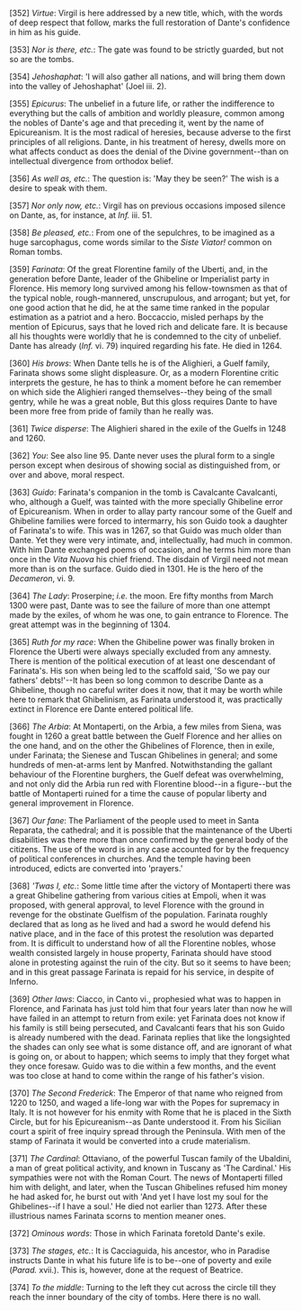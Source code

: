 [352] _Virtue_: Virgil is here addressed by a new title, which, with the
words of deep respect that follow, marks the full restoration of Dante's
confidence in him as his guide.

[353] _Nor is there, etc._: The gate was found to be strictly guarded,
but not so are the tombs.

[354] _Jehoshaphat_: 'I will also gather all nations, and will bring
them down into the valley of Jehoshaphat' (Joel iii. 2).

[355] _Epicurus_: The unbelief in a future life, or rather the
indifference to everything but the calls of ambition and worldly
pleasure, common among the nobles of Dante's age and that preceding it,
went by the name of Epicureanism. It is the most radical of heresies,
because adverse to the first principles of all religions. Dante, in his
treatment of heresy, dwells more on what affects conduct as does the
denial of the Divine government--than on intellectual divergence from
orthodox belief.

[356] _As well as, etc._: The question is: 'May they be seen?' The wish
is a desire to speak with them.

[357] _Nor only now, etc._: Virgil has on previous occasions imposed
silence on Dante, as, for instance, at _Inf._ iii. 51.

[358] _Be pleased, etc._: From one of the sepulchres, to be imagined as
a huge sarcophagus, come words similar to the _Siste Viator!_ common on
Roman tombs.

[359] _Farinata_: Of the great Florentine family of the Uberti, and, in
the generation before Dante, leader of the Ghibeline or Imperialist
party in Florence. His memory long survived among his fellow-townsmen as
that of the typical noble, rough-mannered, unscrupulous, and arrogant;
but yet, for one good action that he did, he at the same time ranked in
the popular estimation as a patriot and a hero. Boccaccio, misled
perhaps by the mention of Epicurus, says that he loved rich and delicate
fare. It is because all his thoughts were worldly that he is condemned
to the city of unbelief. Dante has already (_Inf._ vi. 79) inquired
regarding his fate. He died in 1264.

[360] _His brows_: When Dante tells he is of the Alighieri, a Guelf
family, Farinata shows some slight displeasure. Or, as a modern
Florentine critic interprets the gesture, he has to think a moment
before he can remember on which side the Alighieri ranged
themselves--they being of the small gentry, while he was a great noble,
But this gloss requires Dante to have been more free from pride of
family than he really was.

[361] _Twice disperse_: The Alighieri shared in the exile of the Guelfs
in 1248 and 1260.

[362] _You_: See also line 95. Dante never uses the plural form to a
single person except when desirous of showing social as distinguished
from, or over and above, moral respect.

[363] _Guido_: Farinata's companion in the tomb is Cavalcante
Cavalcanti, who, although a Guelf, was tainted with the more specially
Ghibeline error of Epicureanism. When in order to allay party rancour
some of the Guelf and Ghibeline families were forced to intermarry, his
son Guido took a daughter of Farinata's to wife. This was in 1267, so
that Guido was much older than Dante. Yet they were very intimate, and,
intellectually, had much in common. With him Dante exchanged poems of
occasion, and he terms him more than once in the _Vita Nuova_ his chief
friend. The disdain of Virgil need not mean more than is on the surface.
Guido died in 1301. He is the hero of the _Decameron_, vi. 9.

[364] _The Lady_: Proserpine; _i.e._ the moon. Ere fifty months from
March 1300 were past, Dante was to see the failure of more than one
attempt made by the exiles, of whom he was one, to gain entrance to
Florence. The great attempt was in the beginning of 1304.

[365] _Ruth for my race_: When the Ghibeline power was finally broken in
Florence the Uberti were always specially excluded from any amnesty.
There is mention of the political execution of at least one descendant
of Farinata's. His son when being led to the scaffold said, 'So we pay
our fathers' debts!'--It has been so long common to describe Dante as a
Ghibeline, though no careful writer does it now, that it may be worth
while here to remark that Ghibelinism, as Farinata understood it, was
practically extinct in Florence ere Dante entered political life.

[366] _The Arbia_: At Montaperti, on the Arbia, a few miles from Siena,
was fought in 1260 a great battle between the Guelf Florence and her
allies on the one hand, and on the other the Ghibelines of Florence,
then in exile, under Farinata; the Sienese and Tuscan Ghibelines in
general; and some hundreds of men-at-arms lent by Manfred.
Notwithstanding the gallant behaviour of the Florentine burghers, the
Guelf defeat was overwhelming, and not only did the Arbia run red with
Florentine blood--in a figure--but the battle of Montaperti ruined for a
time the cause of popular liberty and general improvement in Florence.

[367] _Our fane_: The Parliament of the people used to meet in Santa
Reparata, the cathedral; and it is possible that the maintenance of the
Uberti disabilities was there more than once confirmed by the general
body of the citizens. The use of the word is in any case accounted for
by the frequency of political conferences in churches. And the temple
having been introduced, edicts are converted into 'prayers.'

[368] _'Twas I, etc._: Some little time after the victory of Montaperti
there was a great Ghibeline gathering from various cities at Empoli,
when it was proposed, with general approval, to level Florence with the
ground in revenge for the obstinate Guelfism of the population. Farinata
roughly declared that as long as he lived and had a sword he would
defend his native place, and in the face of this protest the resolution
was departed from. It is difficult to understand how of all the
Florentine nobles, whose wealth consisted largely in house property,
Farinata should have stood alone in protesting against the ruin of the
city. But so it seems to have been; and in this great passage Farinata
is repaid for his service, in despite of Inferno.

[369] _Other laws_: Ciacco, in Canto vi., prophesied what was to happen
in Florence, and Farinata has just told him that four years later than
now he will have failed in an attempt to return from exile: yet Farinata
does not know if his family is still being persecuted, and Cavalcanti
fears that his son Guido is already numbered with the dead. Farinata
replies that like the longsighted the shades can only see what is some
distance off, and are ignorant of what is going on, or about to happen;
which seems to imply that they forget what they once foresaw. Guido was
to die within a few months, and the event was too close at hand to come
within the range of his father's vision.

[370] _The Second Frederick_: The Emperor of that name who reigned from
1220 to 1250, and waged a life-long war with the Popes for supremacy in
Italy. It is not however for his enmity with Rome that he is placed in
the Sixth Circle, but for his Epicureanism--as Dante understood it. From
his Sicilian court a spirit of free inquiry spread through the
Peninsula. With men of the stamp of Farinata it would be converted into
a crude materialism.

[371] _The Cardinal_: Ottaviano, of the powerful Tuscan family of the
Ubaldini, a man of great political activity, and known in Tuscany as
'The Cardinal.' His sympathies were not with the Roman Court. The news
of Montaperti filled him with delight, and later, when the Tuscan
Ghibelines refused him money he had asked for, he burst out with 'And
yet I have lost my soul for the Ghibelines--if I have a soul.' He died
not earlier than 1273. After these illustrious names Farinata scorns to
mention meaner ones.

[372] _Ominous words_: Those in which Farinata foretold Dante's exile.

[373] _The stages, etc._: It is Cacciaguida, his ancestor, who in
Paradise instructs Dante in what his future life is to be--one of
poverty and exile (_Parad._ xvii.). This is, however, done at the
request of Beatrice.

[374] _To the middle_: Turning to the left they cut across the circle
till they reach the inner boundary of the city of tombs. Here there is
no wall.